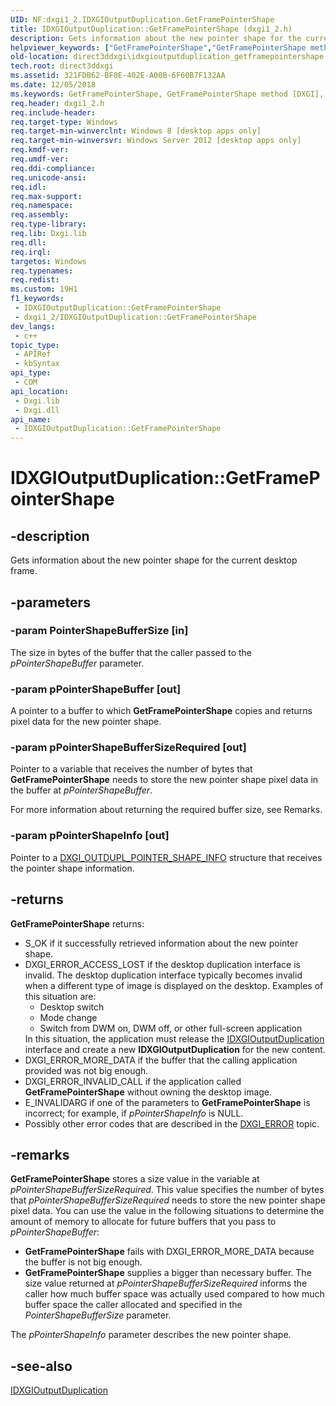 ```yaml
---
UID: NF:dxgi1_2.IDXGIOutputDuplication.GetFramePointerShape
title: IDXGIOutputDuplication::GetFramePointerShape (dxgi1_2.h)
description: Gets information about the new pointer shape for the current desktop frame.
helpviewer_keywords: ["GetFramePointerShape","GetFramePointerShape method [DXGI]","GetFramePointerShape method [DXGI]","IDXGIOutputDuplication interface","IDXGIOutputDuplication interface [DXGI]","GetFramePointerShape method","IDXGIOutputDuplication.GetFramePointerShape","IDXGIOutputDuplication::GetFramePointerShape","direct3ddxgi.idxgioutputduplication_getframepointershape","dxgi1_2/IDXGIOutputDuplication::GetFramePointerShape"]
old-location: direct3ddxgi\idxgioutputduplication_getframepointershape.htm
tech.root: direct3ddxgi
ms.assetid: 321FDB62-BF0E-402E-A00B-6F60B7F132AA
ms.date: 12/05/2018
ms.keywords: GetFramePointerShape, GetFramePointerShape method [DXGI], GetFramePointerShape method [DXGI],IDXGIOutputDuplication interface, IDXGIOutputDuplication interface [DXGI],GetFramePointerShape method, IDXGIOutputDuplication.GetFramePointerShape, IDXGIOutputDuplication::GetFramePointerShape, direct3ddxgi.idxgioutputduplication_getframepointershape, dxgi1_2/IDXGIOutputDuplication::GetFramePointerShape
req.header: dxgi1_2.h
req.include-header: 
req.target-type: Windows
req.target-min-winverclnt: Windows 8 [desktop apps only]
req.target-min-winversvr: Windows Server 2012 [desktop apps only]
req.kmdf-ver: 
req.umdf-ver: 
req.ddi-compliance: 
req.unicode-ansi: 
req.idl: 
req.max-support: 
req.namespace: 
req.assembly: 
req.type-library: 
req.lib: Dxgi.lib
req.dll: 
req.irql: 
targetos: Windows
req.typenames: 
req.redist: 
ms.custom: 19H1
f1_keywords:
 - IDXGIOutputDuplication::GetFramePointerShape
 - dxgi1_2/IDXGIOutputDuplication::GetFramePointerShape
dev_langs:
 - c++
topic_type:
 - APIRef
 - kbSyntax
api_type:
 - COM
api_location:
 - Dxgi.lib
 - Dxgi.dll
api_name:
 - IDXGIOutputDuplication::GetFramePointerShape
---
```


# IDXGIOutputDuplication::GetFramePointerShape


## -description

Gets information about the new pointer shape for the current desktop frame.

## -parameters

### -param PointerShapeBufferSize [in]

The size in bytes of the buffer that the caller passed to the  <i>pPointerShapeBuffer</i> parameter.

### -param pPointerShapeBuffer [out]

A pointer to a buffer to which <b>GetFramePointerShape</b> copies and returns pixel data for the new pointer shape.

### -param pPointerShapeBufferSizeRequired [out]

Pointer to a variable that receives the number of bytes that <b>GetFramePointerShape</b> needs to store the new pointer shape pixel data in the buffer at <i>pPointerShapeBuffer</i>.

For more information about returning the required buffer size, see Remarks.

### -param pPointerShapeInfo [out]

Pointer to a <a href="/windows/desktop/api/dxgi1_2/ns-dxgi1_2-dxgi_outdupl_pointer_shape_info">DXGI_OUTDUPL_POINTER_SHAPE_INFO</a> structure that receives the pointer shape information.

## -returns

<b>GetFramePointerShape</b> returns:
        <ul>
<li>S_OK if it successfully retrieved information about the new pointer shape.</li>
<li>DXGI_ERROR_ACCESS_LOST if the desktop duplication interface is invalid. The desktop duplication interface typically becomes invalid when a different type of image is displayed on the desktop.  Examples of this situation are: <ul>
<li>Desktop switch</li>
<li>Mode change</li>
<li>Switch from DWM on, DWM off, or other full-screen application</li>
</ul>In this situation, the application must release the <a href="/windows/desktop/api/dxgi1_2/nn-dxgi1_2-idxgioutputduplication">IDXGIOutputDuplication</a> interface and create a new <b>IDXGIOutputDuplication</b> for the new content.</li>
<li>DXGI_ERROR_MORE_DATA if the buffer that the calling application provided was not big enough.</li>
<li>DXGI_ERROR_INVALID_CALL if the application called <b>GetFramePointerShape</b> without owning the desktop image.</li>
<li>E_INVALIDARG if one of the parameters to <b>GetFramePointerShape</b> is incorrect; for example, if <i>pPointerShapeInfo</i> is NULL.</li>
<li>Possibly other error codes that are described in the <a href="/windows/desktop/direct3ddxgi/dxgi-error">DXGI_ERROR</a> topic.</li>
</ul>

## -remarks

<b>GetFramePointerShape</b> 
      stores a size value in the variable at <i>pPointerShapeBufferSizeRequired</i>. This  value specifies the number of bytes that <i>pPointerShapeBufferSizeRequired</i> needs to store the new pointer shape pixel data. You can use the value in the following situations to determine the amount of memory to allocate for future buffers that you pass to <i>pPointerShapeBuffer</i>:

<ul>
<li><b>GetFramePointerShape</b> fails with DXGI_ERROR_MORE_DATA because the buffer is not big enough.</li>
<li><b>GetFramePointerShape</b> supplies a bigger than necessary buffer. The size value returned at <i>pPointerShapeBufferSizeRequired</i> informs the caller how much buffer space was actually used compared to how much buffer space the caller allocated and specified in the  <i>PointerShapeBufferSize</i> parameter.</li>
</ul>
The <i>pPointerShapeInfo</i> parameter describes the new pointer shape.

## -see-also

<a href="/windows/desktop/api/dxgi1_2/nn-dxgi1_2-idxgioutputduplication">IDXGIOutputDuplication</a>

